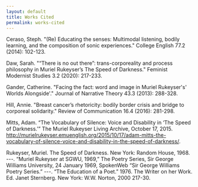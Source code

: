 ```yaml
---
layout: default
title: Works Cited
permalink: works-cited
---
```

<!-- Add an essay or interpretive material below this line,
using HTML or markdown.  Do not modify this file above this line -->
Ceraso, Steph. "(Re) Educating the senses: Multimodal listening, bodily learning, and the	composition of sonic experiences." College English 77.2 (2014): 102-123.

Daw, Sarah. "“There is no out there”: trans-corporeality and process philosophy in Muriel	Rukeyser’s The Speed of Darkness." Feminist Modernist Studies 3.2 (2020): 217-233.

Gander, Catherine. "Facing the fact: word and image in Muriel Rukeyser's' Worlds	Alongside'." Journal of Narrative Theory 43.3 (2013): 288-328.

Hill, Annie. "Breast cancer’s rhetoricity: bodily border crisis and bridge to corporeal solidarity."	Review of Communication 16.4 (2016): 281-298.

Mitts, Adam. “The Vocabulary of Silence: Voice and Disability in ‘The Speed of Darkness.’”	The Muriel Rukeyser Living Archive, October 17, 2015.	http://murielrukeyser.emuenglish.org/2015/10/17/adam-mitts-the-vocabulary-of-silence-voice-and-disability-in-the-speed-of-darkness/.

Rukeyser, Muriel. The Speed of Darkness. New York: Random House, 1968.
---. “Muriel Rukeyser at SGWU, 1969,” The Poetry Series, Sir George Williams University, 24	January 1969, SpokenWeb “Sir George Williams Poetry Series.” 
---. “The Education of a Poet.” 1976. The Writer on her Work. Ed. Janet Sternberg. New York:	W.W. Norton, 2000 217-30.

